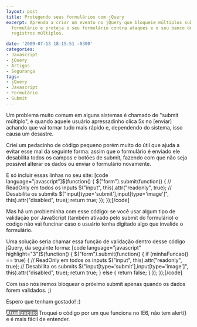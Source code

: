 ```yaml
---
layout: post
title: Protegendo seus formulários com jQuery
excerpt: Aprenda a criar um evento no jQuery que bloqueie múltiplos submits em um
  formulário e proteja o seu formulário contra ataques e o seu banco de dados contra
  registros múltiplos.

date: '2009-07-13 18:15:51 -0300'
categories:
- Javascript
- jQuery
- Artigos
- Segurança
tags:
- jQuery
- Javascript
- Formulário
- Submit
---
```

<p>Um problema muito comum em alguns sistemas é chamado de "submit múltiplo", é quando aquele usuário apressadinho clica 5x no [enviar] achando que vai tornar tudo mais rápido e, dependendo do sistema, isso causa um desastre.</p>
<p>Criei um pedacinho de código pequeno porém muito do útil que ajuda a evitar esse mal da seguinte forma: assim que o formulário é enviado ele desabilita todos os campos e botões de submit, fazendo com que não seja possível alterar os dados ou enviar o formulário novamente.</p>
<p>É só incluir essas linhas no seu site:
[code language="javascript"]$(function() {
    $("form").submit(function() {
    	// ReadOnly em todos os inputs
    	$("input", this).attr("readonly", true);
    	// Desabilita os submits
    	$("input[type='submit'],input[type='image']", this).attr("disabled", true);
    	return true;
    });
});[/code]</p>
<p>Mas há um probleminha com esse código: se você usar algum tipo de validação por JavaScript (também ativado pelo submit do formulário) o codigo não vai funcinar caso o usuário tenha digitado algo que invalide o formulário.</p>
<p>Uma solução seria chamar essa função de validação dentro desse código jQuery, da seguinte forma:
[code language="javascript" highlight="3"]$(function() {
	$("form").submit(function() {
		if (minhaFuncao() == true) {
			// ReadOnly em todos os inputs
			$("input", this).attr("readonly", true);
			// Desabilita os submits
			$("input[type='submit'],input[type='image']", this).attr("disabled", true);
			return true;
		} else {
			return false;
		}
	});
});[/code]</p>
<p>Com isso nós iremos bloquear o próximo submit apenas quando os dados forem validados. ;)</p>
<p>Espero que tenham gostado! :)</p>
<p><strong style="background: gray; color: white">Atualização:</strong> Troquei o código por um que funciona no IE6, não tem alert() e é mais fácil de entender.</p>
